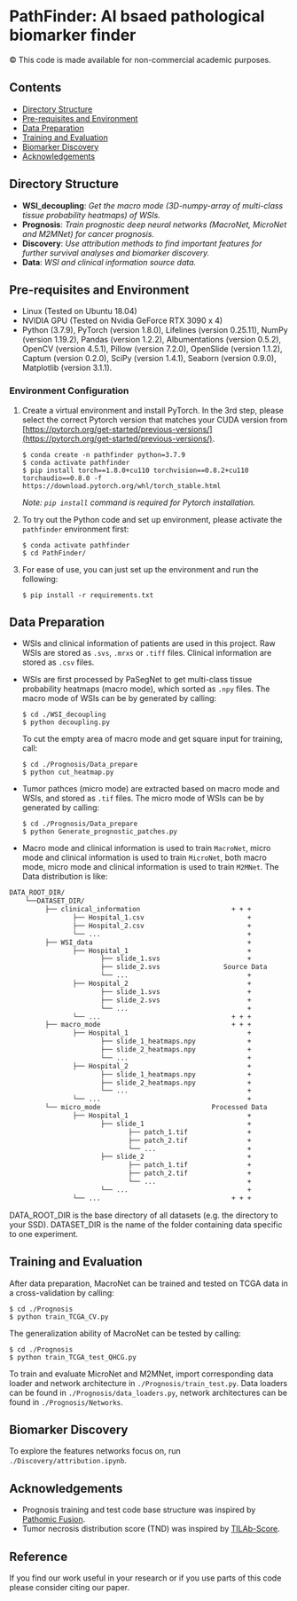 # PathFinder: AI bsaed pathological biomarker finder
© This code is made available for non-commercial academic purposes. 

## Contents
- [Directory Structure](#directory-structure)
- [Pre-requisites and Environment](#pre-requisites-and-environment)
- [Data Preparation](#data-preparation)
- [Training and Evaluation](#training-and-evaluation)
- [Biomarker Discovery](#biomarker-discovery)
- [Acknowledgements](#acknowledgements)

## Directory Structure
* **WSI_decoupling**: *Get the macro mode (3D-numpy-array of multi-class tissue probability heatmaps) of WSIs.*
* **Prognosis**: *Train prognostic deep neural networks (MacroNet, MicroNet and M2MNet) for cancer prognosis.*
* **Discovery**: *Use attribution methods to find important features for further survival analyses and biomarker discovery.*
* **Data**: *WSI and clinical information source data.*

## Pre-requisites and Environment

* Linux (Tested on Ubuntu 18.04)
* NVIDIA GPU (Tested on Nvidia GeForce RTX 3090 x 4)
* Python (3.7.9), PyTorch (version 1.8.0), Lifelines (version 0.25.11), NumPy (version 1.19.2), Pandas (version 1.2.2), Albumentations (version 0.5.2), OpenCV (version 4.5.1), Pillow (version 7.2.0), OpenSlide (version 1.1.2), Captum (version 0.2.0), SciPy (version 1.4.1), Seaborn (version 0.9.0), Matplotlib (version 3.1.1).
### Environment Configuration
1. Create a virtual environment and install PyTorch. In the 3rd step, please select the correct Pytorch version that matches your CUDA version from [https://pytorch.org/get-started/previous-versions/](https://pytorch.org/get-started/previous-versions/).
   ```
   $ conda create -n pathfinder python=3.7.9
   $ conda activate pathfinder
   $ pip install torch==1.8.0+cu110 torchvision==0.8.2+cu110 torchaudio==0.8.0 -f https://download.pytorch.org/whl/torch_stable.html
   ```
      *Note:  `pip install` command is required for Pytorch installation.*
      
2. To try out the Python code and set up environment, please activate the `pathfinder` environment first:

   ``` shell
   $ conda activate pathfinder
   $ cd PathFinder/
   ```
3. For ease of use, you can just set up the environment and run the following:
   ``` shell
   $ pip install -r requirements.txt
   ```

## Data Preparation
* WSIs and clinical information of patients are used in this project. Raw WSIs are stored as ```.svs```, ```.mrxs``` or ```.tiff``` files. Clinical information are stored as ```.csv``` files. 
* WSIs are first processed by PaSegNet to get multi-class tissue probability heatmaps (macro mode), which sorted as ```.npy``` files.
The macro mode of WSIs can be by generated by calling:
 
    ``` shell
    $ cd ./WSI_decoupling
    $ python decoupling.py
    ```
    To cut the empty area of macro mode and get square input for training, call:
    ``` shell
    $ cd ./Prognosis/Data_prepare
    $ python cut_heatmap.py
    ```
* Tumor pathces (micro mode) are extracted based on macro mode and WSIs, and stored as ```.tif``` files. 
The micro mode of WSIs can be by generated by calling:
 
    ``` shell
    $ cd ./Prognosis/Data_prepare
    $ python Generate_prognostic_patches.py
    ```
* Macro mode and clinical information is used to train ```MacroNet```, micro mode and clinical information is used to train ```MicroNet```, both macro mode, micro mode and clinical information is used to train ```M2MNet```. 
The Data distribution is like:
```bash
DATA_ROOT_DIR/
    └──DATASET_DIR/
         ├── clinical_information                       + + + 
                ├── Hospital_1.csv                          +
                ├── Hospital_2.csv                          +
                └── ...                                     +
         ├── WSI_data                                       +
                ├── Hospital_1                              +
                       ├── slide_1.svs                      +
                       ├── slide_2.svs                Source Data
                       └── ...                              +
                ├── Hospital_2                              +
                       ├── slide_1.svs                      +
                       ├── slide_2.svs                      +
                       └── ...                              +
                └── ...                                 + + +
         ├── macro_mode                                 + + +
                ├── Hospital_1                              +
                       ├── slide_1_heatmaps.npy             +
                       ├── slide_2_heatmaps.npy             +
                       └── ...                              +
                ├── Hospital_2                              +
                       ├── slide_1_heatmaps.npy             +
                       ├── slide_2_heatmaps.npy             +
                       └── ...                              +
                └── ...                                     +
         └── micro_mode                            Processed Data
                ├── Hospital_1                              +
                       ├── slide_1                          +
                              ├── patch_1.tif               +
                              ├── patch_2.tif               +
                              └── ...                       +
                       ├── slide_2                          +
                              ├── patch_1.tif               +
                              ├── patch_2.tif               +
                              └── ...                       +
                       └── ...                              +
                └── ...                                 + + +             
```
DATA_ROOT_DIR is the base directory of all datasets (e.g. the directory to your SSD). DATASET_DIR is the name of the folder containing data specific to one experiment.


## Training and Evaluation
After data preparation, MacroNet can be trained and tested on TCGA data in a cross-validation by calling:
``` shell
$ cd ./Prognosis
$ python train_TCGA_CV.py
```
The generalization ability of MacroNet can be tested by calling:
``` shell
$ cd ./Prognosis
$ python train_TCGA_test_QHCG.py
```
To train and evaluate MicroNet and M2MNet, import corresponding data loader and network architecture in ```./Prognosis/train_test.py```. Data loaders can be found in ```./Prognosis/data_loaders.py```, network architectures can be found in ```./Prognosis/Networks```.


## Biomarker Discovery
To explore the features networks focus on, run ```./Discovery/attribution.ipynb```.


## Acknowledgements
- Prognosis training and test code base structure was inspired by [Pathomic Fusion](https://github.com/mahmoodlab/PathomicFusion).
- Tumor necrosis distribution score (TND) was inspired by [TILAb-Score](https://github.com/TissueImageAnalytics/TILAb-Score).

## Reference
If you find our work useful in your research or if you use parts of this code please consider citing our paper.
